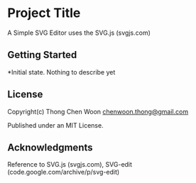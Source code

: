 # Project Title

A Simple SVG Editor uses the SVG.js (svgjs.com)

## Getting Started

*Initial state. Nothing to describe yet

## License

Copyright(c) 
Thong Chen Woon chenwoon.thong@gmail.com

Published under an MIT License.

## Acknowledgments

Reference to SVG.js (svgjs.com), SVG-edit (code.google.com/archive/p/svg-edit)